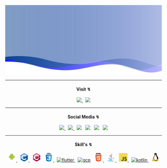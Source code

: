 <div align="center">
    <img src="example.svg"  alt="css-in-readme">
</div>
<hr>
<div align="center">
    <h4><b>Visit ↯</b></h4>
    <a href="https://thegoodquotess.blogspot.com"> <img src="blog.jpeg" width="210"> </a> &nbsp
    <a href="https://sptfy.com/thegoodmusic"> <img src="spotify.jpeg" width="210"></a>
</div>
<hr>
<div align="center"> 
<h4>Social Media ↯</h4>
  <a href="https://qwiklabs.com/public_profiles/2bfcdd5f-2c49-4f39-897b-95f4e1828c7c">  <img src="qwiklabs.png" width="48">  </a>  &nbsp
  <a href="https://linkedin.com/in/kishnptll/"> <img src="linkedin.png" width="48">  </a>  &nbsp
  <a href="https://instagram.com/kishnptll"> <img src="instagram-logo.png" width="48"></a>  &nbsp
  <a href="https://twitter.com/kishnptll"> <img src="twitter.png" width="48"></a>  &nbsp
  <a href="https://www.snapchat.com/add/kishan8022"> <img src="snapchat-logo.png" width="48"></a>  &nbsp
  <a href="https://facebook.com/kishnptll"> <img src="facebook.png" width="48"> </a> 		    
<hr>
<h4 align="center">Skill's ↯</h4>
<p align="center"> 
<a href="https://developer.android.com" target="_blank"> <img src="https://raw.githubusercontent.com/devicons/devicon/master/icons/android/android-original-wordmark.svg" alt="android" width="28" height="28"/> </a> &nbsp
<a href="https://www.cprogramming.com/" target="_blank"> <img src="https://raw.githubusercontent.com/devicons/devicon/master/icons/c/c-original.svg" alt="c" width="28" height="28"/> </a> &nbsp
<a href="https://www.w3schools.com/cpp/" target="_blank"> <img src="https://raw.githubusercontent.com/devicons/devicon/master/icons/cplusplus/cplusplus-original.svg" alt="cplusplus"width="28" height="28"/></a> &nbsp
<a href="https://www.w3schools.com/css/" target="_blank"> <img src="https://raw.githubusercontent.com/devicons/devicon/master/icons/css3/css3-original-wordmark.svg" alt="css3" width="28" height="28"/> </a> &nbsp
<a href="https://flutter.dev" target="_blank"> <img src="https://www.vectorlogo.zone/logos/flutterio/flutterio-icon.svg" alt="flutter" width="28" height="28"/> </a> &nbsp
<a href="https://cloud.google.com" target="_blank"> <img src="https://www.vectorlogo.zone/logos/google_cloud/google_cloud-icon.svg" alt="gcp" width="28" height="28"/></a> &nbsp
<a href="https://www.w3.org/html/" target="_blank"> <img src="https://raw.githubusercontent.com/devicons/devicon/master/icons/html5/html5-original-wordmark.svg" alt="html5" width="28" height="28"/> </a> &nbsp
<a href="https://www.java.com" target="_blank"> <img src="https://raw.githubusercontent.com/devicons/devicon/master/icons/java/java-original.svg" alt="java" width="28" height="28"/> </a>&nbsp
<a href="https://developer.mozilla.org/en-US/docs/Web/JavaScript" target="_blank"><img src="https://raw.githubusercontent.com/devicons/devicon/master/icons/javascript/javascript-original.svg" alt="javascript" width="28" height="28"/> </a> &nbsp
<a href="https://kotlinlang.org" target="_blank"> <img src="https://www.vectorlogo.zone/logos/kotlinlang/kotlinlang-icon.svg" alt="kotlin" width="28" height="28"/> </a> &nbsp
<a href="https://www.linux.org/" target="_blank"> <img src="https://raw.githubusercontent.com/devicons/devicon/master/icons/linux/linux-original.svg" alt="linux" width="28" height="28"/> </a> 

 



